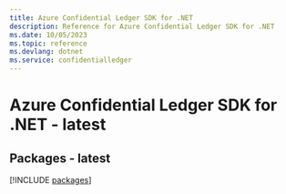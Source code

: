 ```yaml
---
title: Azure Confidential Ledger SDK for .NET
description: Reference for Azure Confidential Ledger SDK for .NET
ms.date: 10/05/2023
ms.topic: reference
ms.devlang: dotnet
ms.service: confidentialledger
---
```

# Azure Confidential Ledger SDK for .NET - latest
## Packages - latest
[!INCLUDE [packages](confidential-ledger-index.md)]